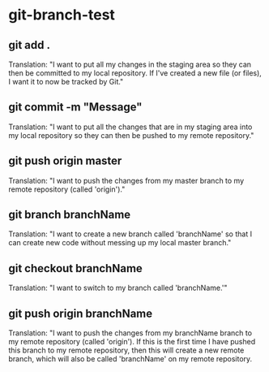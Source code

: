 # git-branch-test

## git add .
Translation: "I want to put all my changes in the staging area so they can then be committed to my local repository. If I've created a new file (or files), I want it to now be tracked by Git."

## git commit -m "Message"
Translation: "I want to put all the changes that are in my staging area into my local repository so they can then be pushed to my remote repository."

## git push origin master
Translation: "I want to push the changes from my master branch to my remote repository (called 'origin')."

## git branch branchName
Translation: "I want to create a new branch called 'branchName' so that I can create new code without messing up my local master branch."

## git checkout branchName
Translation: "I want to switch to my branch called 'branchName.'"

## git push origin branchName
Translation: "I want to push the changes from my branchName branch to my remote repository (called 'origin'). If this is the first time I have pushed this branch to my remote repository, then this will create a new remote branch, which will also be called 'branchName' on my remote repository.